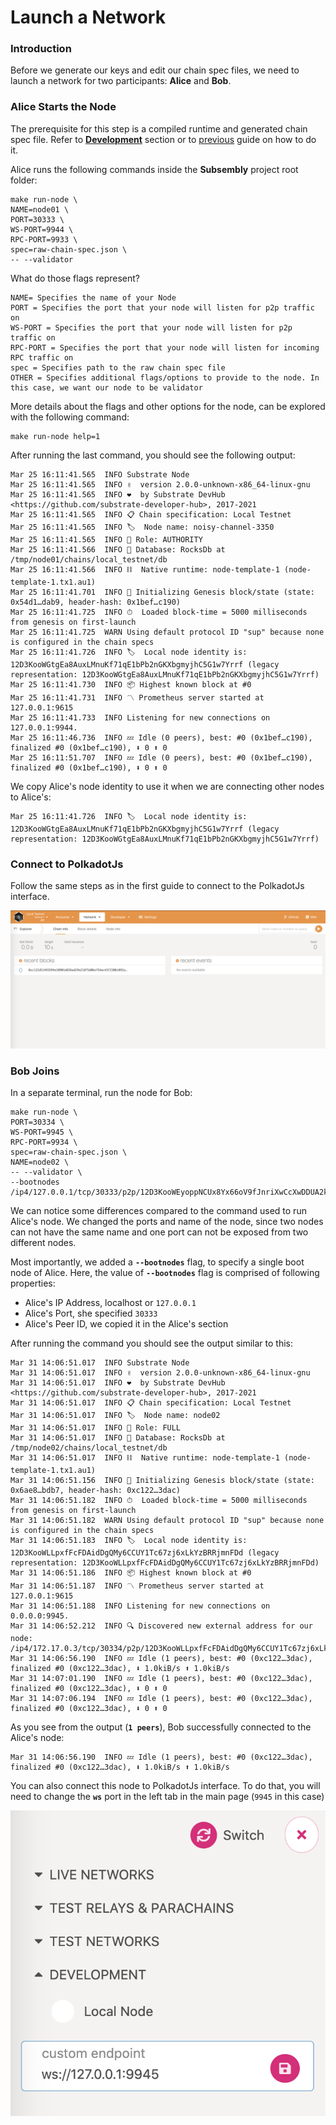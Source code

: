 # Launch a Network

### Introduction

Before we generate our keys and edit our chain spec files, we need to launch a network for two participants: **Alice** and **Bob**.

### Alice Starts the Node

The prerequisite for this step is a compiled runtime and generated chain spec file. Refer to [**Development**](../../development/development.md) section or to [previous](../create-your-first-subsembly-runtime/) guide on how to do it.

Alice runs the following commands inside the **Subsembly** project root folder:

```text
make run-node \
NAME=node01 \
PORT=30333 \
WS-PORT=9944 \
RPC-PORT=9933 \
spec=raw-chain-spec.json \
-- --validator
```

What do those flags represent?

```text
NAME= Specifies the name of your Node
PORT = Specifies the port that your node will listen for p2p traffic on
WS-PORT = Specifies the port that your node will listen for p2p traffic on
RPC-PORT = Specifies the port that your node will listen for incoming RPC traffic on
spec = Specifies path to the raw chain spec file
OTHER = Specifies additional flags/options to provide to the node. In this case, we want our node to be validator
```

More details about the flags and other options for the node, can be explored with the following command:

```text
make run-node help=1
```

After running the last command, you should see the following output:

```text
Mar 25 16:11:41.565  INFO Substrate Node    
Mar 25 16:11:41.565  INFO ✌️  version 2.0.0-unknown-x86_64-linux-gnu    
Mar 25 16:11:41.565  INFO ❤️  by Substrate DevHub <https://github.com/substrate-developer-hub>, 2017-2021    
Mar 25 16:11:41.565  INFO 📋 Chain specification: Local Testnet    
Mar 25 16:11:41.565  INFO 🏷  Node name: noisy-channel-3350    
Mar 25 16:11:41.565  INFO 👤 Role: AUTHORITY    
Mar 25 16:11:41.566  INFO 💾 Database: RocksDb at /tmp/node01/chains/local_testnet/db    
Mar 25 16:11:41.566  INFO ⛓  Native runtime: node-template-1 (node-template-1.tx1.au1)    
Mar 25 16:11:41.701  INFO 🔨 Initializing Genesis block/state (state: 0x54d1…dab9, header-hash: 0x1bef…c190)    
Mar 25 16:11:41.725  INFO ⏱  Loaded block-time = 5000 milliseconds from genesis on first-launch    
Mar 25 16:11:41.725  WARN Using default protocol ID "sup" because none is configured in the chain specs    
Mar 25 16:11:41.726  INFO 🏷  Local node identity is: 12D3KooWGtgEa8AuxLMnuKf71qE1bPb2nGKXbgmyjhC5G1w7Yrrf (legacy representation: 12D3KooWGtgEa8AuxLMnuKf71qE1bPb2nGKXbgmyjhC5G1w7Yrrf)    
Mar 25 16:11:41.730  INFO 📦 Highest known block at #0    
Mar 25 16:11:41.731  INFO 〽️ Prometheus server started at 127.0.0.1:9615    
Mar 25 16:11:41.733  INFO Listening for new connections on 127.0.0.1:9944.    
Mar 25 16:11:46.736  INFO 💤 Idle (0 peers), best: #0 (0x1bef…c190), finalized #0 (0x1bef…c190), ⬇ 0 ⬆ 0    
Mar 25 16:11:51.707  INFO 💤 Idle (0 peers), best: #0 (0x1bef…c190), finalized #0 (0x1bef…c190), ⬇ 0 ⬆ 0    
```

We copy Alice's node identity to use it when we are connecting other nodes to Alice's:

```text
Mar 25 16:11:41.726  INFO 🏷  Local node identity is: 12D3KooWGtgEa8AuxLMnuKf71qE1bPb2nGKXbgmyjhC5G1w7Yrrf (legacy representation: 12D3KooWGtgEa8AuxLMnuKf71qE1bPb2nGKXbgmyjhC5G1w7Yrrf)    
```

### Connect to PolkadotJs

Follow the same steps as in the first guide to connect to the PolkadotJs interface.

![Picture 1. Connected to PolkadotJs](../../.gitbook/assets/screenshot-2021-03-31-at-16.27.13.png)

### Bob Joins

In a separate terminal, run the node for Bob:

```text
make run-node \
PORT=30334 \
WS-PORT=9945 \
RPC-PORT=9934 \
spec=raw-chain-spec.json \
NAME=node02 \
-- --validator \
--bootnodes /ip4/127.0.0.1/tcp/30333/p2p/12D3KooWEyoppNCUx8Yx66oV9fJnriXwCcXwDDUA2kj6vnc6iDEp
```

We can notice some differences compared to the command used to run Alice's node. We changed the ports and name of the node, since two nodes can not have the same name and one port can not be exposed from two different nodes. 

Most importantly, we added a **`--bootnodes`** flag, to specify a single boot node of Alice. Here, the value of **`--bootnodes`** flag is comprised of following properties:

* Alice's IP Address, localhost or `127.0.0.1`
* Alice's Port, she specified `30333`
* Alice's Peer ID, we copied it in the Alice's section

After running the command you should see the output similar to this:

```text
Mar 31 14:06:51.017  INFO Substrate Node    
Mar 31 14:06:51.017  INFO ✌️  version 2.0.0-unknown-x86_64-linux-gnu    
Mar 31 14:06:51.017  INFO ❤️  by Substrate DevHub <https://github.com/substrate-developer-hub>, 2017-2021    
Mar 31 14:06:51.017  INFO 📋 Chain specification: Local Testnet    
Mar 31 14:06:51.017  INFO 🏷  Node name: node02    
Mar 31 14:06:51.017  INFO 👤 Role: FULL    
Mar 31 14:06:51.017  INFO 💾 Database: RocksDb at /tmp/node02/chains/local_testnet/db    
Mar 31 14:06:51.017  INFO ⛓  Native runtime: node-template-1 (node-template-1.tx1.au1)    
Mar 31 14:06:51.156  INFO 🔨 Initializing Genesis block/state (state: 0x6ae8…bdb7, header-hash: 0xc122…3dac)    
Mar 31 14:06:51.182  INFO ⏱  Loaded block-time = 5000 milliseconds from genesis on first-launch    
Mar 31 14:06:51.182  WARN Using default protocol ID "sup" because none is configured in the chain specs    
Mar 31 14:06:51.183  INFO 🏷  Local node identity is: 12D3KooWLLpxfFcFDAidDgQMy6CCUY1Tc67zj6xLkYzBRRjmnFDd (legacy representation: 12D3KooWLLpxfFcFDAidDgQMy6CCUY1Tc67zj6xLkYzBRRjmnFDd)    
Mar 31 14:06:51.186  INFO 📦 Highest known block at #0    
Mar 31 14:06:51.187  INFO 〽️ Prometheus server started at 127.0.0.1:9615    
Mar 31 14:06:51.188  INFO Listening for new connections on 0.0.0.0:9945.    
Mar 31 14:06:52.212  INFO 🔍 Discovered new external address for our node: /ip4/172.17.0.3/tcp/30334/p2p/12D3KooWLLpxfFcFDAidDgQMy6CCUY1Tc67zj6xLkYzBRRjmnFDd    
Mar 31 14:06:56.190  INFO 💤 Idle (1 peers), best: #0 (0xc122…3dac), finalized #0 (0xc122…3dac), ⬇ 1.0kiB/s ⬆ 1.0kiB/s    
Mar 31 14:07:01.190  INFO 💤 Idle (1 peers), best: #0 (0xc122…3dac), finalized #0 (0xc122…3dac), ⬇ 0 ⬆ 0    
Mar 31 14:07:06.194  INFO 💤 Idle (1 peers), best: #0 (0xc122…3dac), finalized #0 (0xc122…3dac), ⬇ 0 ⬆ 0
```

As you see from the output \(**`1 peers`**\), Bob successfully connected to the Alice's node:

```text
Mar 31 14:06:56.190  INFO 💤 Idle (1 peers), best: #0 (0xc122…3dac), finalized #0 (0xc122…3dac), ⬇ 1.0kiB/s ⬆ 1.0kiB/s    
```

You can also connect this node to PolkadotJs interface. To do that, you will need to change the **`ws`** port in the left tab in the main page \(`9945` in this case\)

![Picture 2. Custom endpoint of the Node](../../.gitbook/assets/screenshot-2021-03-31-at-18.18.54.png)

